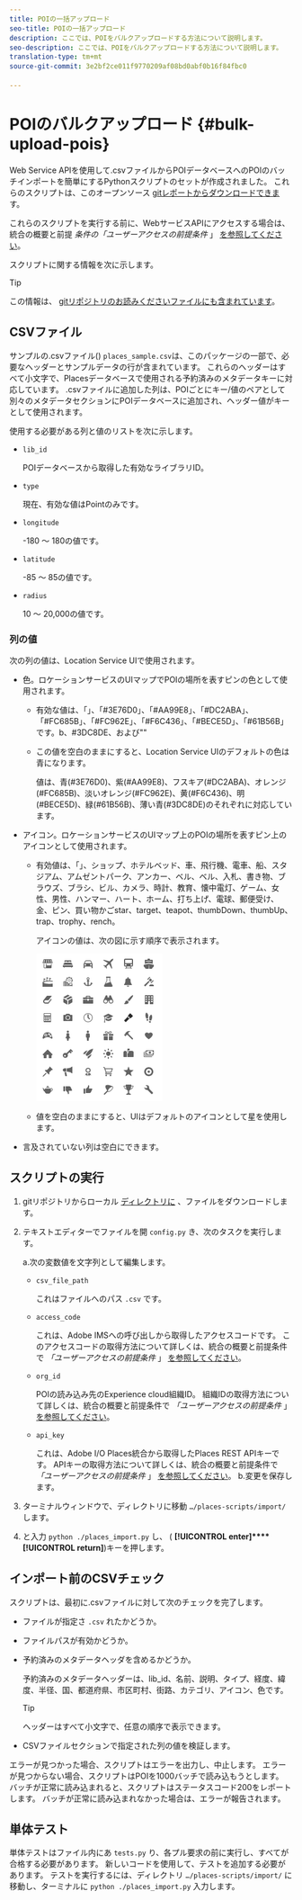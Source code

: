 ```yaml
---
title: POIの一括アップロード
seo-title: POIの一括アップロード
description: ここでは、POIをバルクアップロードする方法について説明します。
seo-description: ここでは、POIをバルクアップロードする方法について説明します。
translation-type: tm+mt
source-git-commit: 3e2bf2ce011f9770209af08bd0abf0b16f84fbc0

---
```



# POIのバルクアップロード {#bulk-upload-pois}

Web Service APIを使用して.csvファイルからPOIデータベースへのPOIのバッチインポートを簡単にするPythonスクリプトのセットが作成されました。 これらのスクリプトは、このオープンソース [gitレポートからダウンロードできま](https://github.com/adobe/places-scripts)す。

これらのスクリプトを実行する前に、WebサービスAPIにアクセスする場合は、統合の概要と前提 *条件の「ユーザーアクセスの前提条件* 」 [を参照してください](/help/web-service-api/adobe-i-o-integration.md)。

スクリプトに関する情報を次に示します。

>[!TIP]
>
>この情報は、 [gitリポジトリのお読みくださいファイルにも含まれています](https://github.com/adobe/places-scripts)。

## CSVファイル

サンプルの.csvファイル() `places_sample.csv`は、このパッケージの一部で、必要なヘッダーとサンプルデータの行が含まれています。 これらのヘッダーはすべて小文字で、Placesデータベースで使用される予約済みのメタデータキーに対応しています。 .csvファイルに追加した列は、POIごとにキー/値のペアとして別々のメタデータセクションにPOIデータベースに追加され、ヘッダー値がキーとして使用されます。

使用する必要がある列と値のリストを次に示します。

* `lib_id`

   POIデータベースから取得した有効なライブラリID。

* `type`

   現在、有効な値はPointのみです。

* `longitude`

   -180 ～ 180の値です。

* `latitude`

   -85 ～ 85の値です。

* `radius`

   10 ～ 20,000の値です。

### 列の値

次の列の値は、Location Service UIで使用されます。

* 色。ロケーションサービスのUIマップでPOIの場所を表すピンの色として使用されます。
   * 有効な値は、「」、「#3E76D0」、「#AA99E8」、「#DC2ABA」、「#FC685B」、「#FC962E」、「#F6C436」、「#BECE5D」、「#61B56B」です。b、#3DC8DE、および""
   * この値を空白のままにすると、Location Service UIのデフォルトの色は青になります。

      値は、青(#3E76D0)、紫(#AA99E8)、フスキア(#DC2ABA)、オレンジ(#FC685B)、淡いオレンジ(#FC962E)、黄(#F6C436)、明(#BECE5D)、緑(#61B56B)、薄い青(#3DC8DE)のそれぞれに対応しています。

* アイコン。ロケーションサービスのUIマップ上のPOIの場所を表すピン上のアイコンとして使用されます。

   * 有効値は、「」、ショップ、ホテルベッド、車、飛行機、電車、船、スタジアム、アムゼントパーク、アンカー、ベル、ベル、入札、書き物、ブラウズ、ブラシ、ビル、カメラ、時計、教育、懐中電灯、ゲーム、女性、男性、ハンマー、ハート、ホーム、打ち上げ、電球、郵便受け、金、ピン、買い物かごstar、target、teapot、thumbDown、thumbUp、trap、trophy、rench。

      アイコンの値は、次の図に示す順序で表示されます。

      ![アイコン、UI内](/help/assets/UI_icons.png)

   * 値を空白のままにすると、UIはデフォルトのアイコンとして星を使用します。

* 言及されていない列は空白にできます。

## スクリプトの実行

1. gitリポジトリからローカル [ディレクトリに](https://github.com/adobe/places-scripts) 、ファイルをダウンロードします。
1. テキストエディターでファイルを開 `config.py` き、次のタスクを実行します。

   a.次の変数値を文字列として編集します。

   * `csv_file_path`

      これはファイルへのパス `.csv` です。

   * `access_code`

      これは、Adobe IMSへの呼び出しから取得したアクセスコードです。 このアクセスコードの取得方法について詳しくは、統合の概要と前提条件で *「ユーザーアクセスの前提条件* 」 [を参照してください](/help/web-service-api/adobe-i-o-integration.md)。

   * `org_id`

      POIの読み込み先のExperience cloud組織ID。 組織IDの取得方法について詳しくは、統合の概要と前提条件で *「ユーザーアクセスの前提条件* 」 [を参照してください](/help/web-service-api/adobe-i-o-integration.md)。

   * `api_key`

      これは、Adobe I/O Places統合から取得したPlaces REST APIキーです。 APIキーの取得方法について詳しくは、統合の概要と前提条件で *「ユーザーアクセスの前提条件* 」 [を参照してください](/help/web-service-api/adobe-i-o-integration.md)。
   b.変更を保存します。

1. ターミナルウィンドウで、ディレクトリに移動 `…/places-scripts/import/` します。
1. と入力 `python ./places_import.py` し、 ( **[!UICONTROL enter]****[!UICONTROL return]**)キーを押します。


## インポート前のCSVチェック

スクリプトは、最初に.csvファイルに対して次のチェックを完了します。

* ファイルが指定さ `.csv` れたかどうか。
* ファイルパスが有効かどうか。
* 予約済みのメタデータヘッダを含めるかどうか。

   予約済みのメタデータヘッダーは、lib_id、名前、説明、タイプ、経度、緯度、半径、国、都道府県、市区町村、街路、カテゴリ、アイコン、色です。

   >[!TIP]
   >
   >ヘッダーはすべて小文字で、任意の順序で表示できます。

* CSVファイルセクションで指定された列の値を検証します。

エラーが見つかった場合、スクリプトはエラーを出力し、中止します。 エラーが見つからない場合、スクリプトはPOIを1000バッチで読み込もうとします。 バッチが正常に読み込まれると、スクリプトはステータスコード200をレポートします。 バッチが正常に読み込まれなかった場合は、エラーが報告されます。

## 単体テスト

単体テストはファイル内にあ `tests.py` り、各プル要求の前に実行し、すべてが合格する必要があります。 新しいコードを使用して、テストを追加する必要があります。 テストを実行するには、ディレクトリ `…/places-scripts/import/` に移動し、ターミナルに `python ./places_import.py` 入力します。
